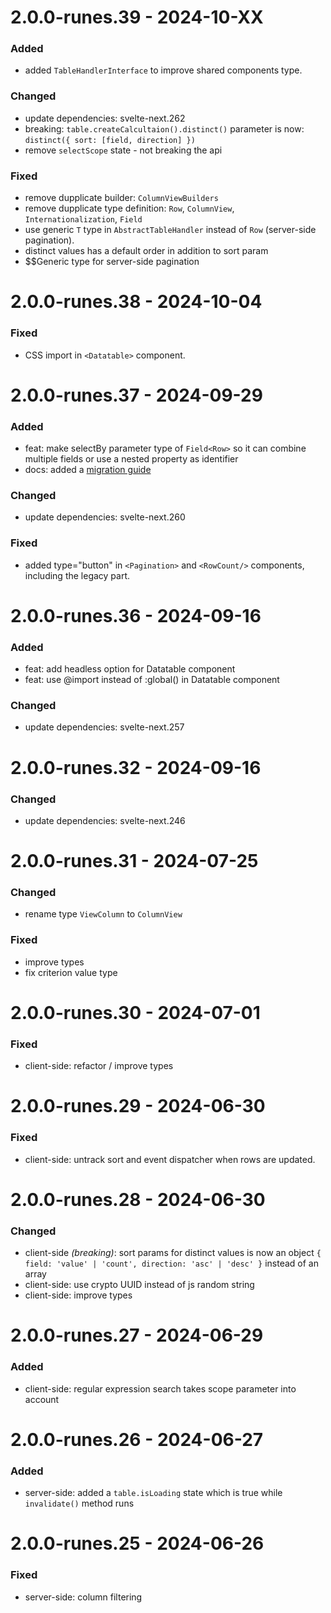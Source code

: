 # 2.0.0-runes.39 - 2024-10-XX
### Added
- added `TableHandlerInterface` to improve shared components type.
### Changed
- update dependencies: svelte-next.262
- breaking: `table.createCalcultaion().distinct()` parameter is now: `distinct({ sort: [field, direction] })` 
- remove `selectScope` state - not breaking the api
### Fixed
- remove dupplicate builder: `ColumnViewBuilders`
- remove dupplicate type definition: `Row`, `ColumnView`, `Internationalization`, `Field`
- use generic `T` type in `AbstractTableHandler` instead of `Row` (server-side pagination).
- distinct values has a default order in addition to sort param
- $$Generic type for server-side pagination





# 2.0.0-runes.38 - 2024-10-04
### Fixed
- CSS import in `<Datatable>` component.

# 2.0.0-runes.37 - 2024-09-29

### Added
- feat: make selectBy parameter type of `Field<Row>` so it can combine multiple fields or use a nested property as identifier
- docs: added a [migration guide](https://github.com/vincjo/datatables/blob/runes/MIGRATION.md)
### Changed
- update dependencies: svelte-next.260
### Fixed
- added type="button" in `<Pagination>` and `<RowCount/>` components, including the legacy part.

# 2.0.0-runes.36 - 2024-09-16

### Added
- feat: add headless option for Datatable component
- feat: use @import instead of :global() in Datatable component
### Changed
- update dependencies: svelte-next.257

# 2.0.0-runes.32 - 2024-09-16

### Changed
- update dependencies: svelte-next.246


# 2.0.0-runes.31 - 2024-07-25

### Changed
- rename type `ViewColumn` to `ColumnView`
### Fixed
- improve types
- fix criterion value type

# 2.0.0-runes.30 - 2024-07-01

### Fixed
- client-side: refactor / improve types

# 2.0.0-runes.29 - 2024-06-30

### Fixed
- client-side: untrack sort and event dispatcher when rows are updated.


# 2.0.0-runes.28 - 2024-06-30

### Changed
- client-side *(breaking)*:  sort params for distinct values is now an object `{ field: 'value' | 'count', direction: 'asc' | 'desc' }` instead of an array
- client-side: use crypto UUID instead of js random string
- client-side: improve types

# 2.0.0-runes.27 - 2024-06-29

### Added
- client-side: regular expression search takes scope parameter into account

# 2.0.0-runes.26 - 2024-06-27

### Added
- server-side: added a `table.isLoading` state which is true while `invalidate()` method runs

# 2.0.0-runes.25 - 2024-06-26

### Fixed
- server-side: column filtering
